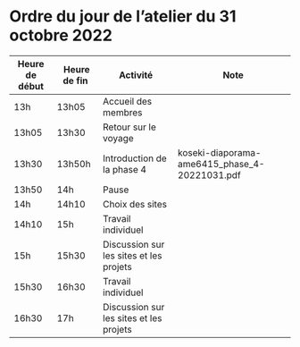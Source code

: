 # Ordre du jour de l’atelier du 31 octobre 2022


| Heure de début | Heure de fin | Activité | Note |
|----|----|----|----|
|13h|13h05|Accueil des membres||
|13h05|13h30|Retour sur le voyage||
|13h30|13h50h|Introduction de la phase 4|koseki-diaporama-ame6415_phase_4-20221031.pdf|
|13h50|14h|Pause||
|14h|14h10|Choix des sites||
|14h10|15h|Travail individuel||
|15h|15h30|Discussion sur les sites et les projets||
|15h30|16h30|Travail individuel||
|16h30|17h|Discussion sur les sites et les projets||
